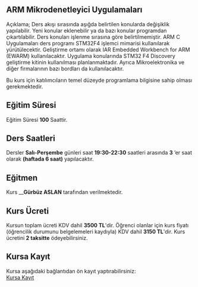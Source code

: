 ## ARM Mikrodenetleyici Uygulamaları

Açıklama; Ders akışı sırasında aşığda belirtilen konularda değişiklik yapılabilir. Yeni konular eklenebilir ya da bazı konular programdan çıkartılabilir. Ders konuları işlenme sırasına göre belirtilmemiştir. ARM C Uygulamaları ders programı STM32F4 işlemci mimarisi kullanılarak yürütülecektir. Geliştirme ortamı olarak IAR Embedded Workbench for ARM (EWARM) kullanılacaktır. Uygulama konularında STM32 F4 Discovery geliştirme kitinin kullanılması planlanmaktadır. Ayrıca Mikroelektronika ve diğer firmalarının bazı bordları da kullanılacaktır.

Bu kurs için katılımcıların temel düzeyde programlama bilgisine sahip olması gerekmektedir. 

## Eğitim Süresi
Eğitim Süresi __100__ Saattir.

## Ders Saatleri
Dersler __Salı-Perşembe__ günleri saat __19:30-22:30__ saatleri arasında __3__ ’er saat olarak __(haftada 6 saat)__ yapılacaktır.

## Eğitmen
Kurs ____Gürbüz ASLAN__ tarafından verilmektedir.

## Kurs Ücreti
Kursun toplam ücreti KDV dahil __3500 TL__'dir. Öğrenci olanlar için kurs fiyatı (öğrencilik durumunu belgelemeleri kaydıyla) KDV dahil __3150 TL__'dir. Kurs ücretini __2 taksitte__ ödeyebilirsiniz.


## Kursa Kayıt
Kursa aşağıdaki bağlantıdan ön kayıt yaptırabilirsiniz:<br>
[Kursa Kayıt]( https://zoom.us/meeting/register/tJMqd-qsqTMjEtRU0HlVWEa_kTHP-DJeWHcI)

